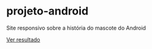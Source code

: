 # projeto-android
Site responsivo sobre a história do mascote do Android

<a href="https://anariquieri.github.io/projeto-android/" target="_blank" >Ver resultado</a>